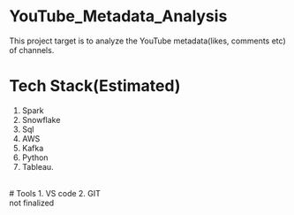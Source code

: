 # YouTube_Metadata_Analysis
This project target is to analyze the YouTube metadata(likes, comments etc) of channels. 
<br>
# Tech Stack(Estimated)
1. Spark
2. Snowflake
3. Sql
4. AWS
5. Kafka
6. Python
7. Tableau.
<br>
# Tools
1. VS code
2. GIT

<br>
not finalized
